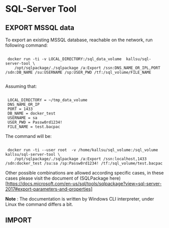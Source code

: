 # SQL-Server Tool

## EXPORT MSSQL data

To export an existing MSSQL database, reachable on the network, run following command:

```

 docker run -ti -v LOCAL_DIRECTORY:/sql_data_volume  kallsu/sql-server-tool \
    /opt/sqlpackage/./sqlpackage /a:Export /ssn:DNS_NAME_OR_IPL,PORT /sdn:DB_NAME /su:USERNAME /sp:USER_PWD /tf:/sql_volume/FILE_NAME
 
```

Assuming that:

```

 LOCAL_DIRECTORY = ~/tmp_data_volume
 DNS_NAME_OR_IP
 PORT = 1433
 DB_NAME = docker_test
 USERNAME = sa
 USER_PWD = Passw0rd1234!
 FILE_NAME = test.bacpac

```

The command will be:

```

 docker run -ti --user root  -v /home/kallsu/sql_volume:/sql_volume kallsu/sql-server-tool \
    /opt/sqlpackage/./sqlpackage /a:Export /ssn:localhost,1433 /sdn:docker_test /su:sa /sp:Passw0rd1234! /tf:/sql_volume/test.bacpac

```

Other possible combinations are allowed according specific cases, in these cases please visit the document of (SQLPackage here)[https://docs.microsoft.com/en-us/sql/tools/sqlpackage?view=sql-server-2017#export-parameters-and-properties]


**Note** : The documentation is written by Windows CLI interpreter, under Linux the command differs a bit.

## IMPORT
